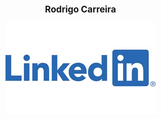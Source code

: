 ## <h1 align="center">Rodrigo Carreira</h1>

<div style="text-align:center">
  <a href="https://www.linkedin.com/in/Emilio-Rodrigo-Carreira-Villalta-2a62aa250/">
    <img src="https://github.com/rorro6787/rorro6787/blob/main/Images/th.jpeg" alt="Descripción de la imagen">
  </a>
</div>





<!--
**rorro6787/rorro6787** is a ✨ _special_ ✨ repository because its `README.md` (this file) appears on your GitHub profile.

Here are some ideas to get you started:

- 🔭 I’m currently working on ...
- 🌱 I’m currently learning ...
- 👯 I’m looking to collaborate on ...
- 🤔 I’m looking for help with ...
- 💬 Ask me about ...
- 📫 How to reach me: ...
- 😄 Pronouns: ...
- ⚡ Fun fact: ...
-->
